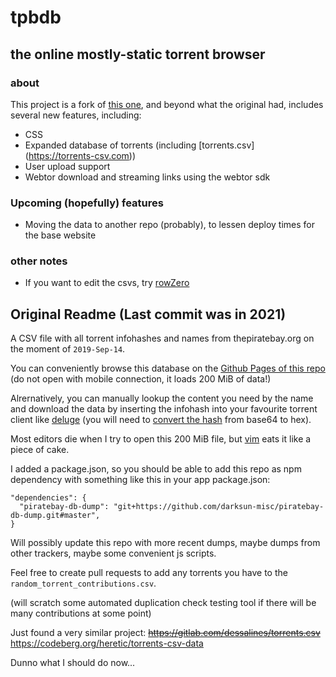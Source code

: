 # tpbdb
## the online mostly-static torrent browser
### about
This project is a fork of [this one](https://github.com/darksun-misc/piratebay-db-dump/), and beyond what the original had, includes several new features, including:
- CSS
- Expanded database of torrents (including [torrents.csv] (https://torrents-csv.com))
- User upload support
- Webtor download and streaming links using the webtor sdk
### Upcoming (hopefully) features
- Moving the data to another repo (probably), to lessen deploy times for the base website
### other notes
 - If you want to edit the csvs, try [rowZero](https://rowzero.io)
## Original Readme (Last commit was in 2021)
A CSV file with all torrent infohashes and names from thepiratebay.org on the moment of `2019-Sep-14`. 

You can conveniently browse this database on the [Github Pages of this repo](https://darksun-misc.github.io/piratebay-db-dump/) (do not open with mobile connection, it loads 200 MiB of data!)

Alrernatively, you can manually lookup the content you need by the name and download the data by inserting the infohash into your favourite torrent client like [deluge](https://github.com/deluge-torrent/deluge) (you will need to [convert the hash](https://base64.guru/converter/decode/hex) from base64 to hex).

Most editors die when I try to open this 200 MiB file, but [vim](https://github.com/vim/vim) eats it like a piece of cake.

I added a package.json, so you should be able to add this repo as npm dependency with something like this in your app package.json:
```
"dependencies": {
  "piratebay-db-dump": "git+https://github.com/darksun-misc/piratebay-db-dump.git#master",
}
```

Will possibly update this repo with more recent dumps, maybe dumps from other trackers, maybe some convenient js scripts.

Feel free to create pull requests to add any torrents you have to the `random_torrent_contributions.csv`.

(will scratch some automated duplication check testing tool if there will be many contributions at some point)

Just found a very similar project:
~~https://gitlab.com/dessalines/torrents.csv~~ https://codeberg.org/heretic/torrents-csv-data

Dunno what I should do now...
